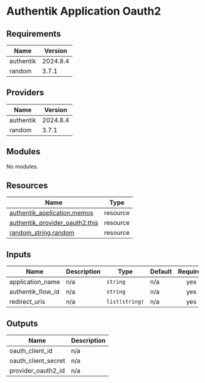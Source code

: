 # Authentik Application Oauth2

<!-- BEGIN_TF_DOCS -->
## Requirements

| Name | Version |
|------|---------|
| authentik | 2024.8.4 |
| random | 3.7.1 |

## Providers

| Name | Version |
|------|---------|
| authentik | 2024.8.4 |
| random | 3.7.1 |

## Modules

No modules.

## Resources

| Name | Type |
|------|------|
| [authentik_application.memos](https://registry.terraform.io/providers/goauthentik/authentik/2024.8.4/docs/resources/application) | resource |
| [authentik_provider_oauth2.this](https://registry.terraform.io/providers/goauthentik/authentik/2024.8.4/docs/resources/provider_oauth2) | resource |
| [random_string.random](https://registry.terraform.io/providers/hashicorp/random/3.7.1/docs/resources/string) | resource |

## Inputs

| Name | Description | Type | Default | Required |
|------|-------------|------|---------|:--------:|
| application\_name | n/a | `string` | n/a | yes |
| authentik\_flow\_id | n/a | `string` | n/a | yes |
| redirect\_uris | n/a | `list(string)` | n/a | yes |

## Outputs

| Name | Description |
|------|-------------|
| oauth\_client\_id | n/a |
| oauth\_client\_secret | n/a |
| provider\_oauth2\_id | n/a |
<!-- END_TF_DOCS -->
